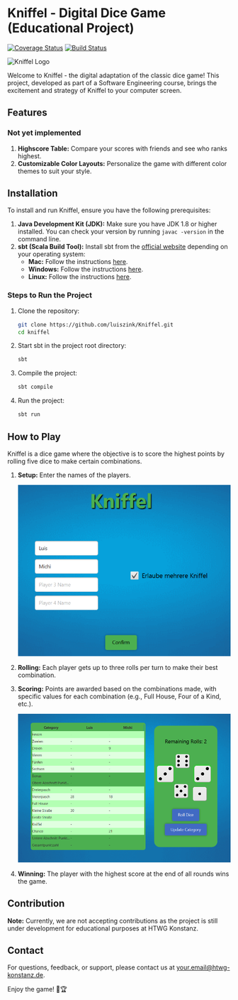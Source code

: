 # Kniffel - Digital Dice Game (Educational Project)
[![Coverage Status](https://coveralls.io/repos/github/luiszink/Kniffel/badge.svg?branch=develope)](https://coveralls.io/github/luiszink/Kniffel?branch=develope)
[![Build Status](https://img.shields.io/github/actions/workflow/status/luiszink/Kniffel/main.yml?branch=develope)](https://github.com/luiszink/Kniffel/actions)

![Kniffel Logo](file-XW6xgB2tJqVFC6ZpOuXgYSVZ)

Welcome to Kniffel - the digital adaptation of the classic dice game! This project, developed as part of a Software Engineering course, brings the excitement and strategy of Kniffel to your computer screen.

## Features
### Not yet implemented
1. **Highscore Table:** Compare your scores with friends and see who ranks highest.
2. **Customizable Color Layouts:** Personalize the game with different color themes to suit your style.

## Installation

To install and run Kniffel, ensure you have the following prerequisites:

1. **Java Development Kit (JDK):** Make sure you have JDK 1.8 or higher installed. You can check your version by running `javac -version` in the command line.
2. **sbt (Scala Build Tool):** Install sbt from the [official website](https://www.scala-sbt.org/download.html) depending on your operating system:
   - **Mac:** Follow the instructions [here](https://www.scala-sbt.org/1.x/docs/Installing-sbt-on-Mac.html).
   - **Windows:** Follow the instructions [here](https://www.scala-sbt.org/1.x/docs/Installing-sbt-on-Windows.html).
   - **Linux:** Follow the instructions [here](https://www.scala-sbt.org/1.x/docs/Installing-sbt-on-Linux.html).

### Steps to Run the Project

1. Clone the repository:
    ```bash
    git clone https://github.com/luiszink/Kniffel.git
    cd kniffel
    ```
2. Start sbt in the project root directory:
    ```bash
    sbt
    ```
3. Compile the project:
    ```bash
    sbt compile
    ```
4. Run the project:
    ```bash
    sbt run
    ```

## How to Play

Kniffel is a dice game where the objective is to score the highest points by rolling five dice to make certain combinations. 

1. **Setup:** Enter the names of the players.

    ![Player Setup](src/main/resources/ImageReadMe/start.png)

2. **Rolling:** Each player gets up to three rolls per turn to make their best combination.
3. **Scoring:** Points are awarded based on the combinations made, with specific values for each combination (e.g., Full House, Four of a Kind, etc.).

    ![Game Interface](src/main/resources/ImageReadMe/game.png)

4. **Winning:** The player with the highest score at the end of all rounds wins the game.

## Contribution
**Note:** Currently, we are not accepting contributions as the project is still under development for educational purposes at HTWG Konstanz.

## Contact
For questions, feedback, or support, please contact us at [your.email@htwg-konstanz.de](mailto:your.email@htwg-konstanz.de).

Enjoy the game! 🎲🏆